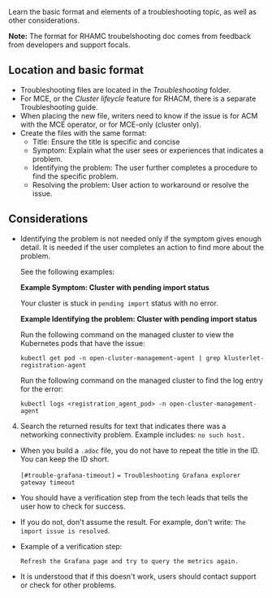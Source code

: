 Learn the basic format and elements of a troubleshooting topic, as well as other considerations.

**Note:** The format for RHAMC troubelshooting doc comes from feedback from developers and support focals.

## Location and basic format

- Troubleshooting files are located in the _Troubleshooting_ folder.
- For MCE, or the _Cluster lifeycle_ feature for RHACM, there is a separate Troubleshooting guide.
- When placing the new file, writers need to know if the issue is for ACM with the MCE operator, or for MCE-only (cluster only).
- Create the files with the same format:
  - Title: Ensure the title is specific and concise
  - Symptom: Explain what the user sees or experiences that indicates a problem.
  - Identifying the problem: The user further completes a procedure to find the specific problem.
  - Resolving the problem: User action to workaround or resolve the issue.

## Considerations

- Identifying the problem is not needed only if the symptom gives enough detail. It is needed if the user completes an action to find more about the problem. 

  See the following examples:
  
    **Example Symptom: Cluster with pending import status**
  
  Your cluster is stuck in `pending import` status with no error.

  **Example Identifying the problem: Cluster with pending import status**

  Run the following command on the managed cluster to view the Kubernetes pods that have the issue:

    `kubectl get pod -n open-cluster-management-agent | grep klusterlet-registration-agent`

  Run the following command on the managed cluster to find the log entry for the error:

    `kubectl logs <registration_agent_pod> -n open-cluster-management-agent`


4. Search the returned results for text that indicates there was a networking connectivity problem. Example includes: `no such host.`

- When you build a `.adoc` file, you do not have to repeat the title in the ID. You can keep the ID short. 


    `[#trouble-grafana-timeout]`
    `= Troubleshooting Grafana explorer gateway timeout`

- You should have a verification step from the tech leads that tells the user how to check for success. 

- If you do not, don't assume the result. For example, don't write: `The import issue is resolved`. 

- Example of a verification step:

  `Refresh the Grafana page and try to query the metrics again.`

- It is understood that if this doesn't work, users should contact support or check for other problems.
